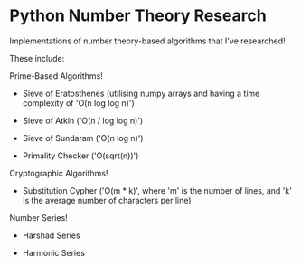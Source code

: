 # Python Number Theory Research
Implementations of number theory-based algorithms that I've researched!

These include:

Prime-Based Algorithms!

- Sieve of Eratosthenes (utilising numpy arrays and having a time complexity of 'O(n log log n)')

- Sieve of Atkin ('O(n / log log n)')

- Sieve of Sundaram ('O(n log n)')

- Primality Checker ('O(sqrt(n))')

Cryptographic Algorithms!

- Substitution Cypher ('O(m * k)', where 'm' is the number of lines, and 'k' is the average number of characters per line)

Number Series!

- Harshad Series

- Harmonic Series
